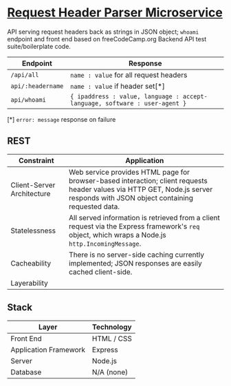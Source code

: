 # [Request Header Parser Microservice](https://www.freecodecamp.org/learn/apis-and-microservices/apis-and-microservices-projects/request-header-parser-microservice)

API serving request headers back as strings in JSON object; `whoami` endpoint and front end based on freeCodeCamp.org Backend API test suite/boilerplate code.

Endpoint | Response
-|-
`/api/all` | `name : value` for all request headers
`api/:headername` | `name : value` if header set[*]
`api/whoami` | `{ ipaddress : value, language : accept-language, software : user-agent }`

[*] `error: message` response on failure

## REST

Constraint | Application
-|- 
Client-Server Architecture | Web service provides HTML page for browser-based interaction; client requests header values via HTTP GET, Node.js server responds with JSON object containing requested data.
Statelessness | All served information is retrieved from a client request via the Express framework's `req` object, which wraps a Node.js `http.IncomingMessage`.
Cacheability | There is no server-side caching currently implemented; JSON responses are easily cached client-side.
Layerability | 

## Stack
Layer | Technology
-|-
Front End | HTML / CSS
Application Framework | Express
Server | Node.js
Database | N/A (none)
